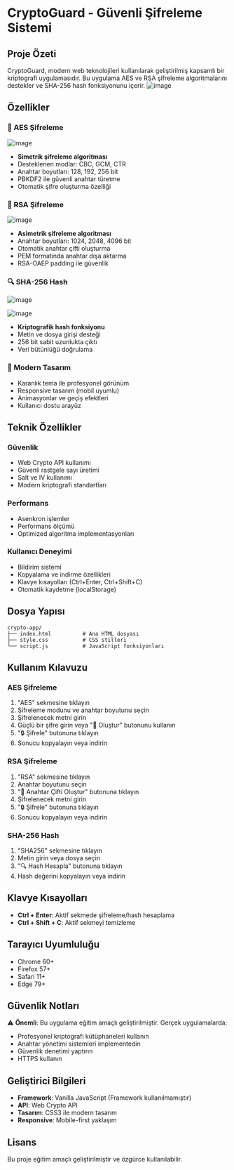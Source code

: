 # CryptoGuard - Güvenli Şifreleme Sistemi

## Proje Özeti

CryptoGuard, modern web teknolojileri kullanılarak geliştirilmiş kapsamlı bir kriptografi uygulamasıdır. Bu uygulama AES ve RSA şifreleme algoritmalarını destekler ve SHA-256 hash fonksiyonunu içerir.
![image](https://github.com/user-attachments/assets/80d7613c-bc40-41f0-ae6e-0b804463a2a7)

## Özellikler

### 🔐 AES Şifreleme
![image](https://github.com/user-attachments/assets/40234d67-2d89-4ab7-afee-ad344cad2c5a)


- **Simetrik şifreleme algoritması**
- Desteklenen modlar: CBC, GCM, CTR
- Anahtar boyutları: 128, 192, 256 bit
- PBKDF2 ile güvenli anahtar türetme
- Otomatik şifre oluşturma özelliği

### 🔑 RSA Şifreleme
![image](https://github.com/user-attachments/assets/9c11e4ed-9cfa-4a8a-a67b-b5dfa6465238)


- **Asimetrik şifreleme algoritması**
- Anahtar boyutları: 1024, 2048, 4096 bit
- Otomatik anahtar çifti oluşturma
- PEM formatında anahtar dışa aktarma
- RSA-OAEP padding ile güvenlik

### 🔍 SHA-256 Hash
![image](https://github.com/user-attachments/assets/0be70255-95f1-4d55-bb05-51aebb69b5b0)

![image](https://github.com/user-attachments/assets/e568b8c6-f071-41fb-976e-321114e487a8)

- **Kriptografik hash fonksiyonu**
- Metin ve dosya girişi desteği
- 256 bit sabit uzunlukta çıktı
- Veri bütünlüğü doğrulama

### 🎨 Modern Tasarım
- Karanlık tema ile profesyonel görünüm
- Responsive tasarım (mobil uyumlu)
- Animasyonlar ve geçiş efektleri
- Kullanıcı dostu arayüz

## Teknik Özellikler

### Güvenlik
- Web Crypto API kullanımı
- Güvenli rastgele sayı üretimi
- Salt ve IV kullanımı
- Modern kriptografi standartları

### Performans
- Asenkron işlemler
- Performans ölçümü
- Optimized algoritma implementasyonları

### Kullanıcı Deneyimi
- Bildirim sistemi
- Kopyalama ve indirme özellikleri
- Klavye kısayolları (Ctrl+Enter, Ctrl+Shift+C)
- Otomatik kaydetme (localStorage)

## Dosya Yapısı

```
crypto-app/
├── index.html          # Ana HTML dosyası
├── style.css           # CSS stilleri
└── script.js           # JavaScript fonksiyonları
```

## Kullanım Kılavuzu

### AES Şifreleme
1. "AES" sekmesine tıklayın
2. Şifreleme modunu ve anahtar boyutunu seçin
3. Şifrelenecek metni girin
4. Güçlü bir şifre girin veya "🎲 Oluştur" butonunu kullanın
5. "🔒 Şifrele" butonuna tıklayın
6. Sonucu kopyalayın veya indirin

### RSA Şifreleme
1. "RSA" sekmesine tıklayın
2. Anahtar boyutunu seçin
3. "🔧 Anahtar Çifti Oluştur" butonuna tıklayın
4. Şifrelenecek metni girin
5. "🔒 Şifrele" butonuna tıklayın
6. Sonucu kopyalayın veya indirin

### SHA-256 Hash
1. "SHA256" sekmesine tıklayın
2. Metin girin veya dosya seçin
3. "🔍 Hash Hesapla" butonuna tıklayın
4. Hash değerini kopyalayın veya indirin

## Klavye Kısayolları

- **Ctrl + Enter**: Aktif sekmede şifreleme/hash hesaplama
- **Ctrl + Shift + C**: Aktif sekmeyi temizleme

## Tarayıcı Uyumluluğu

- Chrome 60+
- Firefox 57+
- Safari 11+
- Edge 79+

## Güvenlik Notları

⚠️ **Önemli**: Bu uygulama eğitim amaçlı geliştirilmiştir. Gerçek uygulamalarda:
- Profesyonel kriptografi kütüphaneleri kullanın
- Anahtar yönetimi sistemleri implementedin
- Güvenlik denetimi yaptırın
- HTTPS kullanın

## Geliştirici Bilgileri

- **Framework**: Vanilla JavaScript (Framework kullanılmamıştır)
- **API**: Web Crypto API
- **Tasarım**: CSS3 ile modern tasarım
- **Responsive**: Mobile-first yaklaşım

## Lisans

Bu proje eğitim amaçlı geliştirilmiştir ve özgürce kullanılabilir.

